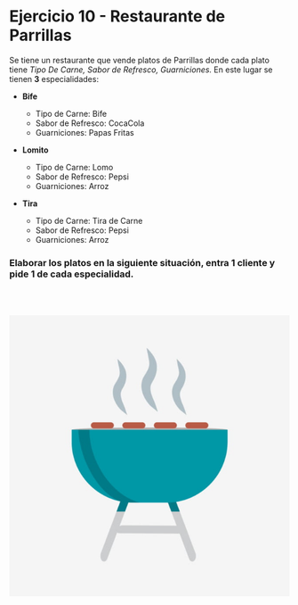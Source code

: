 # Ejercicio 10 - Restaurante de Parrillas

Se tiene un restaurante que vende platos de Parrillas donde cada plato tiene
*Tipo De Carne, Sabor de Refresco, Guarniciones.*
En este lugar se tienen **3** especialidades:

- **Bife**
  - Tipo de Carne: Bife
  - Sabor de Refresco: CocaCola
  - Guarniciones: Papas Fritas

- **Lomito**
  - Tipo de Carne: Lomo
  - Sabor de Refresco: Pepsi
  - Guarniciones: Arroz

- **Tira**
  - Tipo de Carne: Tira de Carne
  - Sabor de Refresco: Pepsi
  - Guarniciones: Arroz

### Elaborar los platos en la siguiente situación, entra 1 cliente y pide 1 de cada especialidad.
</br>
 </br>
 <p align="center">
    <img src="https://github.com/AleS900/prueba/blob/master/assets/vector-barbecue-icon-png_299616.jpg" />
 </p>
